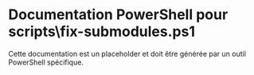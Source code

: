 # Documentation PowerShell pour scripts\fix-submodules.ps1

Cette documentation est un placeholder et doit être générée par un outil PowerShell spécifique.
